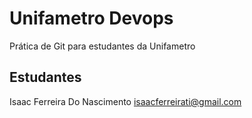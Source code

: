 # Unifametro Devops

Prática de Git para estudantes da Unifametro

## Estudantes
Isaac Ferreira Do Nascimento isaacferreirati@gmail.com
